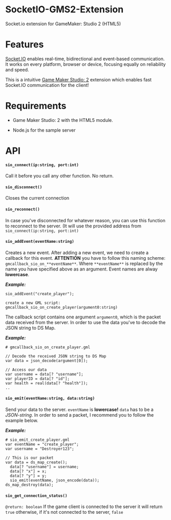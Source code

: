 # SocketIO-GMS2-Extension
Socket.io extension for GameMaker: Studio 2 (HTML5)

# Features
[Socket.IO](https://github.com/socketio/socket.io) enables real-time, bidirectional and event-based communication. It works on every platform, browser or device, focusing equally on reliability and speed.

This is a intuitive [Game Maker Studio: 2](https://www.yoyogames.com/gamemaker) extension which enables fast Socket.IO communication for the client!

# Requirements
* Game Maker Studio: 2 with the HTML5 module.

* Node.js for the sample server
# API
#### `sio_connect(ip:string, port:int)`
Call it before you call any other function. No return.

#### `sio_disconnect()`
Closes the current connection

#### `sio_reconnect()`
In case you've disconnected for whatever reason, you can use this function to reconnect to the server. (It will use the provided address from `sio_connect(ip:string, port:int)`

#### `sio_addEvent(eventName:string)`
Creates a new event. After adding a new event, we need to create a callback for this event.
**ATTENTION** you have to follow this naming scheme: `gmcallback_sio_on_**eventName**`. Where `**eventName**` is replaced by the name you have specified above as an argument. Event names are alway **lowercase**.

**_Example:_**
```
sio_addEvent("create_player");

create a new GML script: gmcallback_sio_on_create_player(argument0:string)
```
The callback script contains one argument `argument0`, which is the packet data received from the server. 
In order to use the data you've to decode the JSON string to DS Map. 

**_Example:_**
```
# gmcallback_sio_on_create_player.gml

// Decode the received JSON string to DS Map
var data = json_decode(argument[0]);

// Access our data
var username = data[? "username"];
var playerID = data[? "id"];
var health = real(data[? "health"]);
..
```

#### `sio_emit(eventName:string, data:string)`
Send your data to the server. `eventName` is **lowercase!** `data` has to be a _JSON-string_. 
In order to send a packet, I recommend you to follow the example below.

**_Example:_**
```
# sio_emit_create_player.gml
var eventName = "create_player";
var username = "Destroyer123";

// This is our packet
var data = ds_map_create();
  data[? "username"] = username;
  data[? "x"] = x;
  data[? "y"] = y;
  sio_emit(eventName, json_encode(data));
ds_map_destroy(data);

```

#### `sio_get_connection_status()`
`@return: boolean`
If the game client is connected to the server it will return `true` otherwise, if it's not connected to the server, `false`
